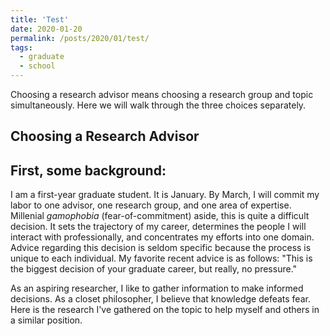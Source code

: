 ```yaml
---
title: 'Test'
date: 2020-01-20
permalink: /posts/2020/01/test/
tags:
  - graduate
  - school
---
```


Choosing a research advisor means choosing a research group and topic simultaneously. Here we will walk through the three choices separately.

Choosing a Research Advisor
------
## First, some background:

I am a first-year graduate student. It is January. By March, I will commit my labor to one advisor, one research group, and one area of expertise. Millenial *gamophobia* (fear-of-commitment) aside, this is quite a difficult decision. It sets the trajectory of my career, determines the people I will interact with professionally, and concentrates my efforts into one domain. Advice regarding this decision is seldom specific because the process is unique to each individual. My favorite recent advice is as follows: "This is the biggest decision of your graduate career, but really, no pressure." 

As an aspiring researcher, I like to gather information to make informed decisions. As a closet philosopher, I believe that knowledge defeats fear. Here is the research I've gathered on the topic to help myself and others in a similar position. 
